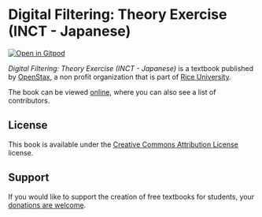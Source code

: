 # Digital Filtering: Theory Exercise (INCT - Japanese)

[![Open in Gitpod](https://gitpod.io/button/open-in-gitpod.svg)](https://gitpod.io/from-referrer/)

_Digital Filtering: Theory Exercise (INCT - Japanese)_ is a textbook published by [OpenStax](https://openstax.org/), a non profit organization that is part of [Rice University](https://www.rice.edu/).

The book can be viewed [online](https://github.com/cnx-user-books/cnxbook-digital-filtering-theory-exercise-inct-japanese/releases/latest), where you can also see a list of contributors.

## License
This book is available under the [Creative Commons Attribution License](./LICENSE) license.

## Support
If you would like to support the creation of free textbooks for students, your [donations are welcome](https://riceconnect.rice.edu/donation/support-openstax-banner).
